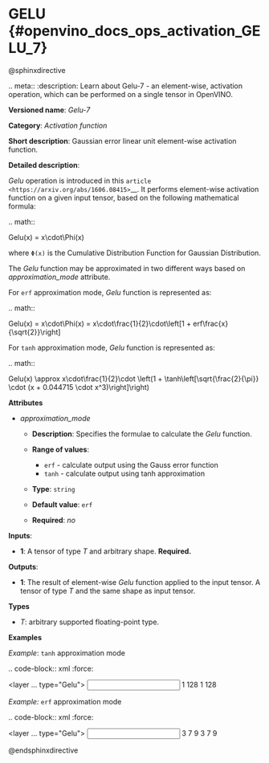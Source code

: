 # GELU {#openvino_docs_ops_activation_GELU_7}

@sphinxdirective

.. meta::
  :description: Learn about Gelu-7 - an element-wise, activation operation, which 
                can be performed on a single tensor in OpenVINO.

**Versioned name**: *Gelu-7*

**Category**: *Activation function*

**Short description**: Gaussian error linear unit element-wise activation function.

**Detailed description**:

*Gelu* operation is introduced in this `article <https://arxiv.org/abs/1606.08415>`__.
It performs element-wise activation function on a given input tensor, based on the following mathematical formula:

.. math:: 

   Gelu(x) = x\cdot\Phi(x)

where ``Φ(x)`` is the Cumulative Distribution Function for Gaussian Distribution.

The *Gelu* function may be approximated in two different ways based on *approximation_mode* attribute.

For ``erf`` approximation mode, *Gelu* function is represented as:

.. math:: 

   Gelu(x) = x\cdot\Phi(x) = x\cdot\frac{1}{2}\cdot\left[1 + erf\frac{x}{\sqrt{2}}\right]


For ``tanh`` approximation mode, *Gelu* function is represented as:

.. math:: 

   Gelu(x) \approx x\cdot\frac{1}{2}\cdot \left(1 + \tanh\left[\sqrt{\frac{2}{\pi}} \cdot (x + 0.044715 \cdot x^3)\right]\right)


**Attributes**

* *approximation_mode*

  * **Description**: Specifies the formulae to calculate the *Gelu* function.
  * **Range of values**:

    * ``erf`` - calculate output using the Gauss error function
    * ``tanh`` - calculate output using tanh approximation

  * **Type**: ``string``
  * **Default value**: ``erf``
  * **Required**: *no*

**Inputs**:

*   **1**: A tensor of type *T* and arbitrary shape. **Required.**

**Outputs**:

*   **1**: The result of element-wise *Gelu* function applied to the input tensor. A tensor of type *T* and the same shape as input tensor.

**Types**

* *T*: arbitrary supported floating-point type.

**Examples**

*Example*: ``tanh`` approximation mode

.. code-block:: xml
   :force:

   <layer ... type="Gelu">
       <data approximation_mode="tanh"/>
       <input>
           <port id="0">
               <dim>1</dim>
               <dim>128</dim>
           </port>
       </input>
       <output>
           <port id="1">
               <dim>1</dim>
               <dim>128</dim>
           </port>
       </output>
   </layer>


*Example:* ``erf`` approximation mode

.. code-block:: xml
   :force:

   <layer ... type="Gelu">
       <data approximation_mode="erf"/>
       <input>
           <port id="0">
               <dim>3</dim>
               <dim>7</dim>
               <dim>9</dim>
           </port>
       </input>
       <output>
           <port id="1">
               <dim>3</dim>
               <dim>7</dim>
               <dim>9</dim>
           </port>
       </output>
   </layer>


@endsphinxdirective

